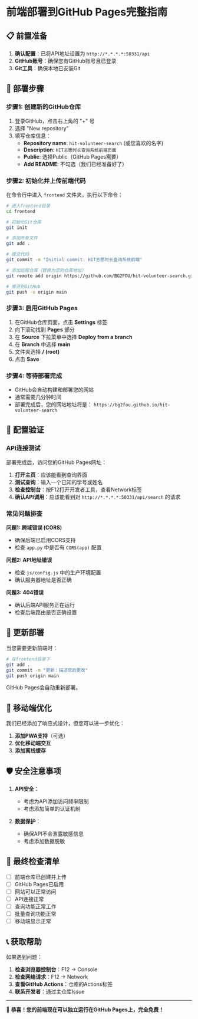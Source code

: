 # 前端部署到GitHub Pages完整指南

## 📋 前置准备

1. **确认配置**：已将API地址设置为 `http://*.*.*.*:50331/api`
2. **GitHub账号**：确保您有GitHub账号且已登录
3. **Git工具**：确保本地已安装Git

## 🚀 部署步骤

### 步骤1: 创建新的GitHub仓库

1. 登录GitHub，点击右上角的 "+" 号
2. 选择 "New repository"
3. 填写仓库信息：
   - **Repository name**: `hit-volunteer-search` (或您喜欢的名字)
   - **Description**: `HIT志愿时长查询系统前端页面`
   - **Public**: 选择Public（GitHub Pages需要）
   - **Add README**: 不勾选（我们已经准备好了）

### 步骤2: 初始化并上传前端代码

在命令行中进入 `frontend` 文件夹，执行以下命令：

```bash
# 进入frontend目录
cd frontend

# 初始化Git仓库
git init

# 添加所有文件
git add .

# 提交代码
git commit -m "Initial commit: HIT志愿时长查询系统前端"

# 添加远程仓库（替换为您的仓库地址）
git remote add origin https://github.com/BG2FOU/hit-volunteer-search.git

# 推送到GitHub
git push -u origin main
```

### 步骤3: 启用GitHub Pages

1. 在GitHub仓库页面，点击 **Settings** 标签
2. 向下滚动找到 **Pages** 部分
3. 在 **Source** 下拉菜单中选择 **Deploy from a branch**
4. 在 **Branch** 中选择 **main**
5. 文件夹选择 **/ (root)**
6. 点击 **Save**

### 步骤4: 等待部署完成

- GitHub会自动构建和部署您的网站
- 通常需要几分钟时间
- 部署完成后，您的网站地址将是：
  `https://bg2fou.github.io/hit-volunteer-search`

## 🔧 配置验证

### API连接测试

部署完成后，访问您的GitHub Pages网址：

1. **打开主页**：应该能看到查询界面
2. **测试查询**：输入一个已知的学号或姓名
3. **检查控制台**：按F12打开开发者工具，查看Network标签
4. **确认API调用**：应该能看到对 `http://*.*.*.*:50331/api/search` 的请求

### 常见问题排查

**问题1: 跨域错误 (CORS)**
- 确保后端已启用CORS支持
- 检查 `app.py` 中是否有 `CORS(app)` 配置

**问题2: API地址错误**
- 检查 `js/config.js` 中的生产环境配置
- 确认服务器地址是否正确

**问题3: 404错误**
- 确认后端API服务正在运行
- 检查后端路由是否正确设置

## 🔄 更新部署

当您需要更新前端时：

```bash
# 在frontend目录下
git add .
git commit -m "更新：描述您的更改"
git push origin main
```

GitHub Pages会自动重新部署。

## 📱 移动端优化

我们已经添加了响应式设计，但您可以进一步优化：

1. **添加PWA支持**（可选）
2. **优化移动端交互**
3. **添加离线缓存**

## 🛡️ 安全注意事项

1. **API安全**：
   - 考虑为API添加访问频率限制
   - 考虑添加简单的认证机制

2. **数据保护**：
   - 确保API不会泄露敏感信息
   - 考虑添加数据脱敏

## 🎯 最终检查清单

- [ ] 前端仓库已创建并上传
- [ ] GitHub Pages已启用
- [ ] 网站可以正常访问
- [ ] API连接正常
- [ ] 查询功能正常工作
- [ ] 批量查询功能正常
- [ ] 移动端显示正常

## 📞 获取帮助

如果遇到问题：

1. **检查浏览器控制台**：F12 → Console
2. **检查网络请求**：F12 → Network
3. **查看GitHub Actions**：仓库的Actions标签
4. **联系开发者**：通过主仓库Issue

---

🎉 **恭喜！您的前端现在可以独立运行在GitHub Pages上，完全免费！**